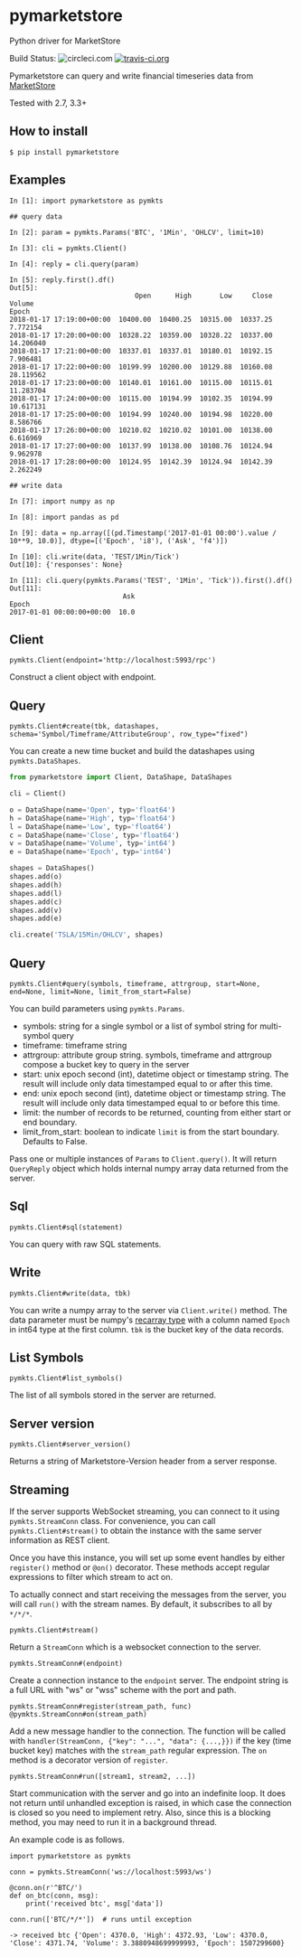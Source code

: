 # pymarketstore
Python driver for MarketStore

Build Status:
![circleci.com](https://circleci.com/gh/alpacahq/pymarketstore/tree/master.png?971fa5b1079e8af0568db6caf772132c54f04dc2)
[![travis-ci.org](https://travis-ci.org/alpacahq/pymarketstore.svg)](https://travis-ci.org/alpacahq/pymarketstore)

Pymarketstore can query and write financial timeseries data from [MarketStore](https://github.com/alpacahq/marketstore)

Tested with 2.7, 3.3+

## How to install

```
$ pip install pymarketstore
```

## Examples

```
In [1]: import pymarketstore as pymkts

## query data

In [2]: param = pymkts.Params('BTC', '1Min', 'OHLCV', limit=10)

In [3]: cli = pymkts.Client()

In [4]: reply = cli.query(param)

In [5]: reply.first().df()
Out[5]:
                               Open      High       Low     Close     Volume
Epoch
2018-01-17 17:19:00+00:00  10400.00  10400.25  10315.00  10337.25   7.772154
2018-01-17 17:20:00+00:00  10328.22  10359.00  10328.22  10337.00  14.206040
2018-01-17 17:21:00+00:00  10337.01  10337.01  10180.01  10192.15   7.906481
2018-01-17 17:22:00+00:00  10199.99  10200.00  10129.88  10160.08  28.119562
2018-01-17 17:23:00+00:00  10140.01  10161.00  10115.00  10115.01  11.283704
2018-01-17 17:24:00+00:00  10115.00  10194.99  10102.35  10194.99  10.617131
2018-01-17 17:25:00+00:00  10194.99  10240.00  10194.98  10220.00   8.586766
2018-01-17 17:26:00+00:00  10210.02  10210.02  10101.00  10138.00   6.616969
2018-01-17 17:27:00+00:00  10137.99  10138.00  10108.76  10124.94   9.962978
2018-01-17 17:28:00+00:00  10124.95  10142.39  10124.94  10142.39   2.262249

## write data

In [7]: import numpy as np

In [8]: import pandas as pd

In [9]: data = np.array([(pd.Timestamp('2017-01-01 00:00').value / 10**9, 10.0)], dtype=[('Epoch', 'i8'), ('Ask', 'f4')])

In [10]: cli.write(data, 'TEST/1Min/Tick')
Out[10]: {'responses': None}

In [11]: cli.query(pymkts.Params('TEST', '1Min', 'Tick')).first().df()
Out[11]:
                            Ask
Epoch
2017-01-01 00:00:00+00:00  10.0

```

## Client

`pymkts.Client(endpoint='http://localhost:5993/rpc')`

Construct a client object with endpoint.

## Query

`pymkts.Client#create(tbk, datashapes, schema='Symbol/Timeframe/AttributeGroup', row_type="fixed")`

You can create a new time bucket and build the datashapes using `pymkts.DataShapes`.

```python
from pymarketstore import Client, DataShape, DataShapes

cli = Client()

o = DataShape(name='Open', typ='float64')
h = DataShape(name='High', typ='float64')
l = DataShape(name='Low', typ='float64')
c = DataShape(name='Close', typ='float64')
v = DataShape(name='Volume', typ='int64')
e = DataShape(name='Epoch', typ='int64')

shapes = DataShapes()
shapes.add(o)
shapes.add(h)
shapes.add(l)
shapes.add(c)
shapes.add(v)
shapes.add(e)

cli.create('TSLA/15Min/OHLCV', shapes)
```

## Query

`pymkts.Client#query(symbols, timeframe, attrgroup, start=None, end=None, limit=None, limit_from_start=False)`

You can build parameters using `pymkts.Params`.

- symbols: string for a single symbol or a list of symbol string for multi-symbol query
- timeframe: timeframe string
- attrgroup: attribute group string.  symbols, timeframe and attrgroup compose a bucket key to query in the server
- start: unix epoch second (int), datetime object or timestamp string. The result will include only data timestamped equal to or after this time.
- end: unix epoch second (int), datetime object or timestamp string.  The result will include only data timestamped equal to or before this time.
- limit: the number of records to be returned, counting from either start or end boundary.
- limit_from_start: boolean to indicate `limit` is from the start boundary.  Defaults to False.

Pass one or multiple instances of `Params` to `Client.query()`.  It will return `QueryReply` object which holds internal numpy array data returned from the server.

## Sql

`pymkts.Client#sql(statement)`

You can query with raw SQL statements.

## Write

`pymkts.Client#write(data, tbk)`

You can write a numpy array to the server via `Client.write()` method.  The data parameter must be numpy's [recarray type](https://docs.scipy.org/doc/numpy-dev/reference/generated/numpy.recarray.html) with
a column named `Epoch` in int64 type at the first column.  `tbk` is the bucket key of the data records.

## List Symbols

`pymkts.Client#list_symbols()`

The list of all symbols stored in the server are returned.

## Server version

`pymkts.Client#server_version()`

Returns a string of Marketstore-Version header from a server response.

## Streaming

If the server supports WebSocket streaming, you can connect to it using
`pymkts.StreamConn` class.  For convenience, you can call `pymkts.Client#stream()` to obtain the instance with the same server
information as REST client.

Once you have this instance, you will set up some event handles by
either `register()` method or `@on()` decorator.  These methods accept
regular expressions to filter which stream to act on.

To actually connect and start receiving the messages from the server,
you will call `run()` with the stream names.  By default, it subscribes
to all by `*/*/*`.

`pymkts.Client#stream()`

Return a `StreamConn` which is a websocket connection to the server.

`pymkts.StreamConn#(endpoint)`

Create a connection instance to the `endpoint` server. The endpoint
string is a full URL with "ws" or "wss" scheme with the port and path.

`pymkts.StreamConn#register(stream_path, func)`
`@pymkts.StreamConn#on(stream_path)`

Add a new message handler to the connection.  The function will be called
with `handler(StreamConn, {"key": "...", "data": {...,}})` if the key
(time bucket key) matches with the `stream_path` regular expression.
The `on` method is a decorator version of `register`.

`pymkts.StreamConn#run([stream1, stream2, ...])`

Start communication with the server and go into an indefinite loop. It
does not return until unhandled exception is raised, in which case the
connection is closed so you need to implement retry.  Also, since this is
a blocking method, you may need to run it in a background thread.


An example code is as follows.

```
import pymarketstore as pymkts

conn = pymkts.StreamConn('ws://localhost:5993/ws')

@conn.on(r'^BTC/')
def on_btc(conn, msg):
    print('received btc', msg['data'])

conn.run(['BTC/*/*'])  # runs until exception

-> received btc {'Open': 4370.0, 'High': 4372.93, 'Low': 4370.0, 'Close': 4371.74, 'Volume': 3.3880948699999993, 'Epoch': 1507299600}
```